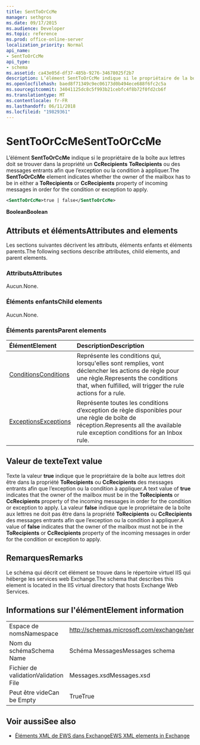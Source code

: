 ```yaml
---
title: SentToOrCcMe
manager: sethgros
ms.date: 09/17/2015
ms.audience: Developer
ms.topic: reference
ms.prod: office-online-server
localization_priority: Normal
api_name:
- SentToOrCcMe
api_type:
- schema
ms.assetid: ca43e05d-df37-485b-9276-34678025f2b7
description: L’élément SentToOrCcMe indique si le propriétaire de la boîte aux lettres doit se trouver dans un ToRecipients ou CcRecipients propriété des messages entrants afin que l’exception ou la condition à appliquer.
ms.openlocfilehash: baed8f71349c9ec06173d0b494ece688f6fc2c5a
ms.sourcegitcommit: 34041125dc8c5f993b21cebfc4f8b72f0fd2cb6f
ms.translationtype: MT
ms.contentlocale: fr-FR
ms.lasthandoff: 06/11/2018
ms.locfileid: "19829361"
---
```

# <a name="senttoorccme"></a><span data-ttu-id="e7010-103">SentToOrCcMe</span><span class="sxs-lookup"><span data-stu-id="e7010-103">SentToOrCcMe</span></span>

<span data-ttu-id="e7010-104">L’élément **SentToOrCcMe** indique si le propriétaire de la boîte aux lettres doit se trouver dans la propriété un **CcRecipients** **ToRecipients** ou des messages entrants afin que l’exception ou la condition à appliquer.</span><span class="sxs-lookup"><span data-stu-id="e7010-104">The **SentToOrCcMe** element indicates whether the owner of the mailbox has to be in either a **ToRecipients** or **CcRecipients** property of incoming messages in order for the condition or exception to apply.</span></span> 
  
```XML
<SentToOrCcMe>true | false</SentToOrCcMe>
```

 <span data-ttu-id="e7010-105">**Boolean**</span><span class="sxs-lookup"><span data-stu-id="e7010-105">**Boolean**</span></span>
## <a name="attributes-and-elements"></a><span data-ttu-id="e7010-106">Attributs et éléments</span><span class="sxs-lookup"><span data-stu-id="e7010-106">Attributes and elements</span></span>

<span data-ttu-id="e7010-107">Les sections suivantes décrivent les attributs, éléments enfants et éléments parents.</span><span class="sxs-lookup"><span data-stu-id="e7010-107">The following sections describe attributes, child elements, and parent elements.</span></span>
  
### <a name="attributes"></a><span data-ttu-id="e7010-108">Attributs</span><span class="sxs-lookup"><span data-stu-id="e7010-108">Attributes</span></span>

<span data-ttu-id="e7010-109">Aucun.</span><span class="sxs-lookup"><span data-stu-id="e7010-109">None.</span></span>
  
### <a name="child-elements"></a><span data-ttu-id="e7010-110">Éléments enfants</span><span class="sxs-lookup"><span data-stu-id="e7010-110">Child elements</span></span>

<span data-ttu-id="e7010-111">Aucun.</span><span class="sxs-lookup"><span data-stu-id="e7010-111">None.</span></span>
  
### <a name="parent-elements"></a><span data-ttu-id="e7010-112">Éléments parents</span><span class="sxs-lookup"><span data-stu-id="e7010-112">Parent elements</span></span>

|<span data-ttu-id="e7010-113">**Élément**</span><span class="sxs-lookup"><span data-stu-id="e7010-113">**Element**</span></span>|<span data-ttu-id="e7010-114">**Description**</span><span class="sxs-lookup"><span data-stu-id="e7010-114">**Description**</span></span>|
|:-----|:-----|
|[<span data-ttu-id="e7010-115">Conditions</span><span class="sxs-lookup"><span data-stu-id="e7010-115">Conditions</span></span>](conditions.md) <br/> |<span data-ttu-id="e7010-116">Représente les conditions qui, lorsqu'elles sont remplies, vont déclencher les actions de règle pour une règle.</span><span class="sxs-lookup"><span data-stu-id="e7010-116">Represents the conditions that, when fulfilled, will trigger the rule actions for a rule.</span></span>  <br/> |
|[<span data-ttu-id="e7010-117">Exceptions</span><span class="sxs-lookup"><span data-stu-id="e7010-117">Exceptions</span></span>](exceptions.md) <br/> |<span data-ttu-id="e7010-118">Représente toutes les conditions d’exception de règle disponibles pour une règle de boîte de réception.</span><span class="sxs-lookup"><span data-stu-id="e7010-118">Represents all the available rule exception conditions for an Inbox rule.</span></span>  <br/> |
   
## <a name="text-value"></a><span data-ttu-id="e7010-119">Valeur de texte</span><span class="sxs-lookup"><span data-stu-id="e7010-119">Text value</span></span>

<span data-ttu-id="e7010-120">Texte la valeur **true** indique que le propriétaire de la boîte aux lettres doit être dans la propriété **ToRecipients** ou **CcRecipients** des messages entrants afin que l’exception ou la condition à appliquer.</span><span class="sxs-lookup"><span data-stu-id="e7010-120">A text value of **true** indicates that the owner of the mailbox must be in the **ToRecipients** or **CcRecipients** property of the incoming messages in order for the condition or exception to apply.</span></span> <span data-ttu-id="e7010-121">La valeur **false** indique que le propriétaire de la boîte aux lettres ne doit pas être dans la propriété **ToRecipients** ou **CcRecipients** des messages entrants afin que l’exception ou la condition à appliquer.</span><span class="sxs-lookup"><span data-stu-id="e7010-121">A value of **false** indicates that the owner of the mailbox must not be in the **ToRecipients** or **CcRecipients** property of the incoming messages in order for the condition or exception to apply.</span></span> 
  
## <a name="remarks"></a><span data-ttu-id="e7010-122">Remarques</span><span class="sxs-lookup"><span data-stu-id="e7010-122">Remarks</span></span>

<span data-ttu-id="e7010-123">Le schéma qui décrit cet élément se trouve dans le répertoire virtuel IIS qui héberge les services web Exchange.</span><span class="sxs-lookup"><span data-stu-id="e7010-123">The schema that describes this element is located in the IIS virtual directory that hosts Exchange Web Services.</span></span>
  
## <a name="element-information"></a><span data-ttu-id="e7010-124">Informations sur l'élément</span><span class="sxs-lookup"><span data-stu-id="e7010-124">Element information</span></span>

|||
|:-----|:-----|
|<span data-ttu-id="e7010-125">Espace de noms</span><span class="sxs-lookup"><span data-stu-id="e7010-125">Namespace</span></span>  <br/> |http://schemas.microsoft.com/exchange/services/2006/messages  <br/> |
|<span data-ttu-id="e7010-126">Nom du schéma</span><span class="sxs-lookup"><span data-stu-id="e7010-126">Schema Name</span></span>  <br/> |<span data-ttu-id="e7010-127">Schéma Messages</span><span class="sxs-lookup"><span data-stu-id="e7010-127">Messages schema</span></span>  <br/> |
|<span data-ttu-id="e7010-128">Fichier de validation</span><span class="sxs-lookup"><span data-stu-id="e7010-128">Validation File</span></span>  <br/> |<span data-ttu-id="e7010-129">Messages.xsd</span><span class="sxs-lookup"><span data-stu-id="e7010-129">Messages.xsd</span></span>  <br/> |
|<span data-ttu-id="e7010-130">Peut être vide</span><span class="sxs-lookup"><span data-stu-id="e7010-130">Can be Empty</span></span>  <br/> |<span data-ttu-id="e7010-131">True</span><span class="sxs-lookup"><span data-stu-id="e7010-131">True</span></span>  <br/> |
   
## <a name="see-also"></a><span data-ttu-id="e7010-132">Voir aussi</span><span class="sxs-lookup"><span data-stu-id="e7010-132">See also</span></span>



- [<span data-ttu-id="e7010-133">Éléments XML de EWS dans Exchange</span><span class="sxs-lookup"><span data-stu-id="e7010-133">EWS XML elements in Exchange</span></span>](ews-xml-elements-in-exchange.md)

